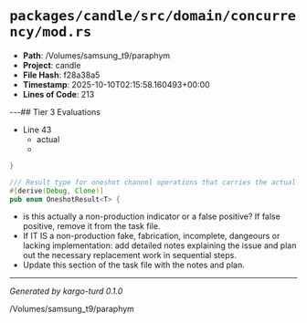 # `packages/candle/src/domain/concurrency/mod.rs`

- **Path**: /Volumes/samsung_t9/paraphym
- **Project**: candle
- **File Hash**: f28a38a5  
- **Timestamp**: 2025-10-10T02:15:58.160493+00:00  
- **Lines of Code**: 213

---## Tier 3 Evaluations


- Line 43
  - actual
  - 

```rust
}

/// Result type for oneshot channel operations that carries the actual value
#[derive(Debug, Clone)]
pub enum OneshotResult<T> {
```

- is this actually a non-production indicator or a false positive? If false positive, remove it from the task file.
- If IT IS a non-production fake, fabrication, incomplete, dangeours or lacking implementation: add detailed notes explaining the issue and plan out the necessary replacement work in sequential steps. 
- Update this section of the task file with the notes and plan.

---

*Generated by kargo-turd 0.1.0*

/Volumes/samsung_t9/paraphym